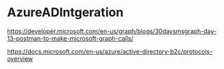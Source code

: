 # AzureADIntgeration

https://developer.microsoft.com/en-us/graph/blogs/30daysmsgraph-day-13-postman-to-make-microsoft-graph-calls/

https://docs.microsoft.com/en-us/azure/active-directory-b2c/protocols-overview

